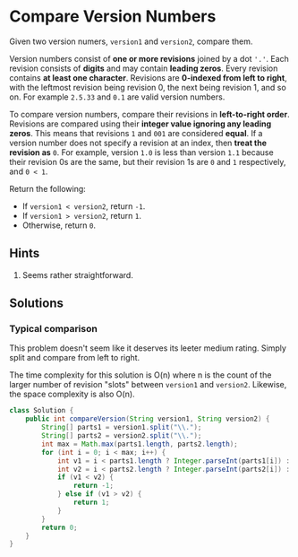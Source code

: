# Compare Version Numbers

Given two version numers, `version1` and `version2`, compare them.

Version numbers consist of **one or more revisions** joined by a dot `'.'`.
Each revision consists of **digits** and may contain **leading zeros**. Every
revision contains **at least one character**. Revisions are **0-indexed from
left to right**, with the leftmost revision being revision 0, the next being
revision 1, and so on. For example `2.5.33` and `0.1` are valid version
numbers.

To compare version numbers, compare their revisions in **left-to-right order**.
Revisions are compared using their **integer value ignoring any leading zeros**.
This means that revisions `1` and `001` are considered **equal**. If a version
number does not specify a revision at an index, then **treat the revision as**
`0`. For example, version `1.0` is less than version `1.1` because their
revision 0s are the same, but their revision 1s are `0` and `1` respectively,
and `0 < 1`.

Return the following:

*   If `version1 < version2`, return `-1`.
*   If `version1 > version2`, return `1`.
*   Otherwise, return `0`.

## Hints

1. Seems rather straightforward.

## Solutions

### Typical comparison

This problem doesn't seem like it deserves its leeter medium rating. Simply
split and compare from left to right.

The time complexity for this solution is O(n) where n is the count of the
larger number of revision "slots" between `version1` and `version2`. Likewise,
the space complexity is also O(n).

```java
class Solution {
    public int compareVersion(String version1, String version2) {
        String[] parts1 = version1.split("\\.");
        String[] parts2 = version2.split("\\.");
        int max = Math.max(parts1.length, parts2.length);
        for (int i = 0; i < max; i++) {
            int v1 = i < parts1.length ? Integer.parseInt(parts1[i]) : 0;
            int v2 = i < parts2.length ? Integer.parseInt(parts2[i]) : 0;
            if (v1 < v2) {
                return -1;
            } else if (v1 > v2) {
                return 1;
            }
        }
        return 0;
    }
}
```
